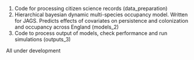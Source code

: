 1. Code for processing citizen science records (data_preparation) 
2. Hierarchical bayesian dynamic multi-species occupancy model. Written for JAGS. Predicts effects of covariates on persistence and colonization and occupancy across England (models_2)
3. Code to process output of models, check performance and run simulations (outputs_3)

All under development
